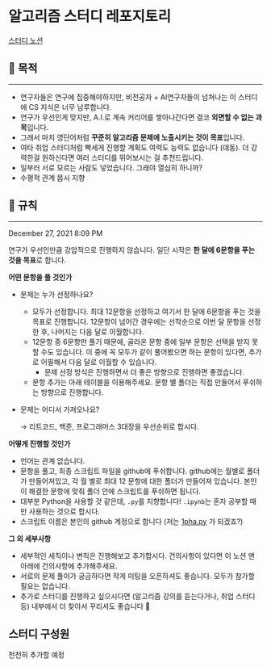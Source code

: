 # 알고리즘 스터디 레포지토리
[스터디 노션](https://carnation-dimple-94f.notion.site/Python-Algorithm-Study-704dc9b5686644d0b9088c61ac621b46)

## 🎁 목적

---

- 연구자들은 연구에 집중해야하지만, 비전공자 + AI연구자들이 넘쳐나는 이 스터디에 CS 지식은 너무 남루합니다.
- 연구가 우선인게 맞지만, A.I.로 계속 커리어를 쌓아나간다면 결코 **외면할 수 없는 과목**입니다.
- 그래서 마치 영단어처럼 **꾸준히 알고리즘 문제에 노출시키는 것이 목표**입니다.
- 여타 취업 스터디처럼 빡세게 진행할 계획도 여력도 능력도 없습니다 (뎨동). 더 강력한걸 원하신다면 여러 스터디를 뛰어보시는 걸 추천드립니다.
- 일부러 서로 모르는 사람도 넣었습니다. 그래야 열심히 하니까?
- 수평적 관계 몹시 지향

## 💎 규칙

---

December 27, 2021 8:09 PM 

연구가 우선인만큼 강압적으로 진행하지 않습니다. 일단 시작은 **한 달에 6문항을 푸는 것을 목표**로 합니다.

**어떤 문항을 풀 것인가**

- 문제는 누가 선정하나요?
    - 모두가 선정합니다. 최대 12문항을 선정하고 여기서 한 달에 6문항을 푸는 것을 목표로 진행합니다. 12문항이 넘어간 경우에는 선착순으로 이번 달 문항을 선정한 후, 나머지는 다음 달로 이월합니다.
    - 12문항 중 6문항만 풀기 때문에, 골라온 문항 중에 일부 문항은 선택을 받지 못할 수도 있습니다. 이 중에 꼭 모두가 같이 풀어봤으면 하는 문항이 있다면, 추가로 어필해서 다음 달로 이월할 수 있습니다.
        - 문제 선정 방식은 진행하면서 더 좋은 방향으로 진행하면 좋겠습니다.
    - 문항 추가는 아래 테이블을 이용해주세요. 문항 별 폴더는 직접 만들어서 푸쉬하는 방향으로 진행합니다.
- 문제는 어디서 가져오나요?
    
    → 리트코드, 백준, 프로그래머스 3대장을 우선순위로 합시다.
    

**어떻게 진행할 것인가**

- 언어는 관계 없습니다.
- 문항을 풀고, 최종 스크립트 파일을 github에 푸쉬합니다. github에는 월별로 폴더가 만들어져있고, 각 월 별로 최대 12 문항에 대한 폴더가 만들어져 있습니다. 본인이 해결한 문항에 맞춰 폴더 안에 스크립트를 푸쉬하면 됩니다.
- 대부분 Python을 사용할 것 같은데, `.py`를 지향합니다! `.ipynb`는 혼자 공부할 때만 사용하는 것으로 합시다.
- 스크립트 이름은 본인의 github 계정으로 합니다 (저는 [1pha.py](http://1pha.py) 가 되겠죠?)

**그 외 세부사항**

- 세부적인 세칙이나 변칙은 진행해보고 추가합시다. 건의사항이 있다면 이 노션 맨 아래에 건의사항에 추가해주세요.
- 서로의 문제 풀이가 궁금하다면 작게 미팅을 오픈하셔도 좋습니다. 모두가 참가할 필요는 없습니다.
- 추가로 스터디를 진행하고 싶으시다면 (알고리즘 강의를 듣는다거나, 취업 스터디 등) 내부에서 더 찾아서 꾸리셔도 좋습니다 🙂

## 스터디 구성원
천천히 추가할 예정
